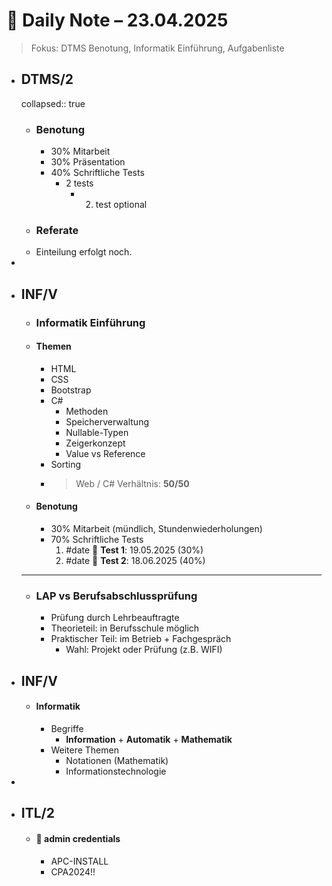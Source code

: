 # 📓 Daily Note – 23.04.2025
> Fokus: DTMS Benotung, Informatik Einführung, Aufgabenliste
- ## DTMS/2
  collapsed:: true
	- ### Benotung
		- 30% Mitarbeit
		- 30% Präsentation
		- 40% Schriftliche Tests
			- 2 tests
				- 2. test optional
	- ### Referate
	- Einteilung erfolgt noch.
-
- ## INF/V
	- ### Informatik Einführung
	- #### Themen
		- HTML
		- CSS
		- Bootstrap
		- C#
			- Methoden
			- Speicherverwaltung
			- Nullable-Typen
			- Zeigerkonzept
			- Value vs Reference
		- Sorting
		- > Web / C# Verhältnis: **50/50**
	- #### Benotung
		- 30% Mitarbeit (mündlich, Stundenwiederholungen)
		- 70% Schriftliche Tests
		  1. #date 📅 **Test 1**: 19.05.2025 (30%)
		  2. #date 📅 **Test 2**: 18.06.2025 (40%)
	- ---
	- ### LAP vs Berufsabschlussprüfung
		- Prüfung durch Lehrbeauftragte
		- Theorieteil: in Berufsschule möglich
		- Praktischer Teil: im Betrieb + Fachgespräch
			- Wahl: Projekt oder Prüfung (z.B. WIFI)
- ## INF/V
	- #### Informatik
		- Begriffe
			- **Information** + **Automatik** + **Mathematik**
		- Weitere Themen
			- Notationen (Mathematik)
			- Informationstechnologie
-
- ## ITL/2
	- #### 🔑 admin credentials
		- APC-INSTALL
		- CPA2024!!